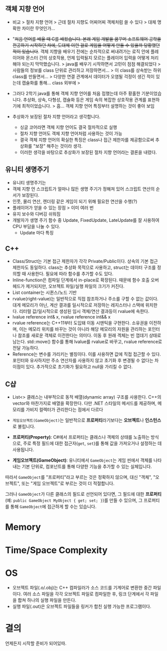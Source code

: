## 객체 지향 언어

- 비교 > 절차 지향 언어 > 근데 절차 지향도 어찌어찌 객체처럼 쓸 수 있다 > 대체 명확한 차이란 무엇인가...

- "~~처음 언어를 배울 때 C를 배웠습니다. 본래 게임 개발을 꿈꾸며 소프트웨어 공학을 전공하기 시작하던 차에, 도대체 이런 걸로 게임을 어떻게 만들 수 있을까 당황했던 적이 있습니다~~. 객체 지향을 배우기 전에는 순차적으로 써내려가는 로직 안에 플레이어와 몬스터 간의 상호작용, 언제 입력될지 모르는 플레이어 입력을 어떻게 처리해야 되는지 막막했습니다. > java를 배우기 시작하면서 고민이 점점 해결되었다 > 사람들의 정보를  class 단위로 관리하고 저장하면서... > 이 class를 상속받는 하위 class를 만들면서... > 다양한 연결 관계에서 데이터가 오염될 걱정이 생긴 적이 있는데 캡슐화를 통해... class 외부에 >

- 그러다 2학기 java를 통해 객체 지향 언어를 처음 접했는데 아주 황홀한 기분이었습니다. 추상화, 상속, 다형성, 캡슐화 등은 게임 속의 복잡한 상호작용 관계를 표현하기에 최적이었습니다. > 흠... 객체 지향 언어 특징부터 설명하는 것이 좋아 보임

- 추상화가 보장된 절차 지향 언어라고 생각합니다.
	- 싱글 코어라면 객체 지향 언어도 결국 절차적으로 실행
	- 절차 지향 언어도 객체 지향 언어처럼 사용하는 것이 가능
	- 결국 객체 지향 언어의 확실한 특징은 class나 접근 제한자를 제공함으로써 추상화를 "보장" 해주는 것이라 생각. 
	- 이러한 생각을 바탕으로 추상화가 보장된 절차 지향 언어라는 결론을 내렸다.

## 유니티 생명주기

- 유니티 생명주기는 
- 객체 지향 언 스크립트가 얼마나 많든 생명 주기가 정해져 있어 스크립트 연산의 순서가 보장된다.
- 인풋, 물리 연산, 렌더링 같은 게임이 되기 위해 필요한 연산을 수행(?)
- 플레이어가 얻을 수 있는 장점 > 이미 여러 번 
- 유지 보수와 디버깅 쉬워짐
- 개발자가 생명 주기 함수 중 Update, FixedUpdate, LateUpdate를 잘 사용하여 CPU 부담을 나눌 수 있다.
	- Update 마다 특징


## C++
- Class/Struct는 기본 접근 제한자가 각각 Private/Public이다. 상속의 기본 접근 제한자도 동일하다. class는 추상화 목적으로 사용하고, struct는 데이터 구조를 정의할 때 사용한다. 필요에 따라 함수를 추가할 수도 있다.
- Inline-function은 컴파일 단계에서 in-place로 확장된다. 때문에 함수 호출 오버헤드가 제거되지만, 오브젝트 파일/실행 파일의 크기가 커진다.
- List container는 시퀸스/노드 기반
- rvalue(right-value)는 일반적으로 직접 참조하거나 주소를 구할 수 없는 값이다. 대게 메모리가 아닌, 계산 결과를 일시적으로 저장하는 레지스터나 스택에 위치한다.  리터럴 값/일시적으로 생성된 임시 객체/연산 결과등이 rvalue에 속한다.  
- lvalue reference int& x, rvalue reference int&& x
- rvalue reference는 C++11부터 도입돼 이동 시맨틱을 구현한다. 소유권을 이전하며, 이는 메모리 위치를 바꾸는 것이 아니라 해당 메모리의 자원을 관리하는 포인터나 참조를 새로운 객체로 이전한다는 의미다. 이동 후 원래 겍체는 빈 껍데기 상태로 남는다. std::move() 함수를 통해 lvalue를 rvalue로 바꾸고, rvalue reference로 전달 가능하다.
- Reference는 변수를 가리키는 별칭이다. 이를 사용하면 값에 직접 접근할 수 있다. 포인터와 유사하지만 주소 연산자를 사용하지 않고 초기화 후 변경될 수 없다는 차이점이 있다. 추가적으로 초기화가 필요하고 null을 가리킬 수 없다.

## C샵
- List<> 클래스는 내부적으로 동적 배열(dynamic array) 구조를 사용한다. C++의 vector와 마찬가지로 배열을 확장한다. 다만 .NET 스타일의 메서드를 제공하며, 메모리를 가비지 컬렉터가 관리한다는 점에서 다르다
- `게임오브젝트(GameObject)`는 일반적으로 **프로퍼티**라기보다는 **오브젝트**나 **인스턴스**로 불립니다.

- **프로퍼티(Property)**: C#에서 프로퍼티는 클래스나 객체의 상태를 노출하는 방식으로, 주로 특정 필드에 대한 접근자(`get`, `set`)를 통해 값을 가져오거나 설정하는 데 사용됩니다.
- **게임오브젝트(GameObject)**: 유니티에서 `GameObject`는 게임 씬에서 객체를 나타내는 기본 단위로, 컴포넌트를 통해 다양한 기능을 추가할 수 있는 실체입니다.

따라서 `GameObject`를 "프로퍼티"라고 부르는 것은 정확하지 않으며, 대신 "객체", "오브젝트", 또는 "게임 오브젝트"로 부르는 것이 더 적절합니다.

그러나 `GameObject`가 다른 클래스의 필드로 선언되어 있다면, 그 필드에 대한 **프로퍼티**(예: `public GameObject MyObject { get; set; }`)를 만들 수 있으며, 그 프로퍼티를 통해 `GameObject`에 접근하게 할 수는 있습니다.
# Memory
# Time/Space Complexity
# OS
 - 오브젝트 파일(.o/.obj)는 C++ 컴파일러가 소스 코드를 기계어로 변환한 중간 파일이다. 여러 소스 파일을 각각 오브젝트 파일로 컴파일한 후, 링크 단계에서 각 파일을 합쳐 하나의 실행 파일을 만든다.
- 실행 파일(.out)은 오브젝트 파일들을 링커가 합친 실행 가능한 프로그램이다. 

# 결의
언제든지 시작할 준비가 되어있따.
